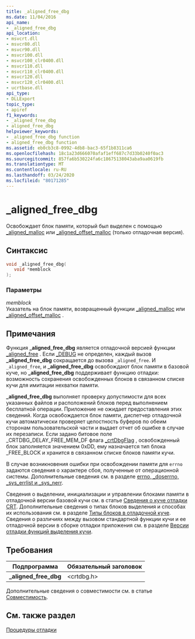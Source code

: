 ```yaml
---
title: _aligned_free_dbg
ms.date: 11/04/2016
api_name:
- _aligned_free_dbg
api_location:
- msvcrt.dll
- msvcr80.dll
- msvcr90.dll
- msvcr100.dll
- msvcr100_clr0400.dll
- msvcr110.dll
- msvcr110_clr0400.dll
- msvcr120.dll
- msvcr120_clr0400.dll
- ucrtbase.dll
api_type:
- DLLExport
topic_type:
- apiref
f1_keywords:
- _aligned_free_dbg
- aligned_free_dbg
helpviewer_keywords:
- _aligned_free_dbg function
- aligned_free_dbg function
ms.assetid: eb0cb3c8-0992-4db8-bac3-65f1b8311ca6
ms.openlocfilehash: 18c1a23d666070afaf1eff687c7d33b0240f0ac3
ms.sourcegitcommit: 857fa6b530224fa6c18675138043aba9aa0619fb
ms.translationtype: MT
ms.contentlocale: ru-RU
ms.lasthandoff: 03/24/2020
ms.locfileid: "80171285"
---
```

# <a name="_aligned_free_dbg"></a>_aligned_free_dbg

Освобождает блок памяти, который был выделен с помощью [_aligned_malloc](aligned-malloc.md) или [_aligned_offset_malloc](aligned-offset-malloc.md) (только отладочная версия).

## <a name="syntax"></a>Синтаксис

```C
void _aligned_free_dbg(
   void *memblock
);
```

### <a name="parameters"></a>Параметры

*memblock*<br/>
Указатель на блок памяти, возвращенный функции [_aligned_malloc](aligned-malloc.md) или [_aligned_offset_malloc](aligned-offset-malloc.md) .

## <a name="remarks"></a>Примечания

Функция **_aligned_free_dbg** является отладочной версией функции [_aligned_free](aligned-free.md) . Если [_DEBUG](../../c-runtime-library/debug.md) не определен, каждый вызов **_aligned_free_dbg** сокращается до вызова `_aligned_free`. И `_aligned_free`, и **_aligned_free_dbg** освобождают блок памяти в базовой куче, но **_aligned_free_dbg** поддерживает функцию отладки: возможность сохранения освобожденных блоков в связанном списке кучи для имитации нехватки памяти.

**_aligned_free_dbg** выполняет проверку допустимости для всех указанных файлов и расположений блоков перед выполнением бесплатной операции. Приложение не ожидает предоставления этих сведений. Когда освобождается блок памяти, диспетчер отладочной кучи автоматически проверяет целостность буферов по обеим сторонам пользовательской части и выдает отчет об ошибке в случае их перезаписи. Если задано битовое поле _CRTDBG_DELAY_FREE_MEM_DF флага [_crtDbgFlag](../../c-runtime-library/crtdbgflag.md) , освобожденный блок заполняется значением 0xDD, ему назначается тип блока _FREE_BLOCK и хранится в связанном списке блоков памяти кучи.

В случае возникновения ошибки при освобождении памяти для `errno` задаются сведения о характере сбоя, полученные от операционной системы. Дополнительные сведения см. в разделе [errno, _doserrno, _sys_errlist и _sys_nerr](../../c-runtime-library/errno-doserrno-sys-errlist-and-sys-nerr.md).

Сведения о выделении, инициализации и управлении блоками памяти в отладочной версии базовой кучи см. в статье [Сведения о куче отладки CRT](/visualstudio/debugger/crt-debug-heap-details). Дополнительные сведения о типах блоков выделения и способах их использования см. в разделе [Типы блоков в отладочной куче](/visualstudio/debugger/crt-debug-heap-details). Сведения о различиях между вызовом стандартной функции кучи и ее отладочной версии в сборке отладки приложения см. в разделе [Версии отладки функций выделения кучи](/visualstudio/debugger/debug-versions-of-heap-allocation-functions).

## <a name="requirements"></a>Требования

|Подпрограмма|Обязательный заголовок|
|-------------|---------------------|
|**_aligned_free_dbg**|\<crtdbg.h>|

Дополнительные сведения о совместимости см. в статье [Совместимость](../../c-runtime-library/compatibility.md).

## <a name="see-also"></a>См. также раздел

[Процедуры отладки](../../c-runtime-library/debug-routines.md)
